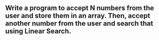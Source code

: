 ## Write a program to accept N numbers from the user and store them in an array. Then, accept another number from the user and search that using Linear Search.